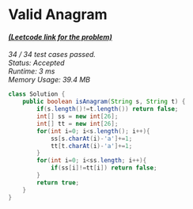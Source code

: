 # **Valid Anagram**

#### [_(Leetcode link for the problem)_](https://leetcode.com/problems/valid-anagram/)

_34 / 34 test cases passed.  
Status: Accepted  
Runtime: 3 ms  
Memory Usage: 39.4 MB_

```java
class Solution {
    public boolean isAnagram(String s, String t) {
        if(s.length()!=t.length()) return false;
        int[] ss = new int[26];
        int[] tt = new int[26];
        for(int i=0; i<s.length(); i++){
            ss[s.charAt(i)-'a']+=1;
            tt[t.charAt(i)-'a']+=1;
        }
        for(int i=0; i<ss.length; i++){
            if(ss[i]!=tt[i]) return false;
        }
        return true;
    }
}
```

